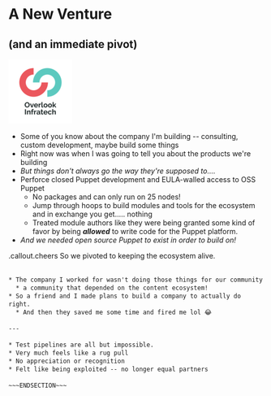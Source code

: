 <!SLIDE >
# A New Venture
## (and an immediate pivot)

![.float_right Overlook InfraTech logo](/_images/sponsor-overlook-sm.png)

* Some of you know about the company I'm building -- consulting, custom
  development, maybe build some things
* Right now was when I was going to tell you about the products we're building
* *But things don't always go the way they're supposed to....*
* Perforce closed Puppet development and EULA-walled access to OSS Puppet
    * No packages and can only run on 25 nodes!
    * Jump through hoops to build modules and tools for the ecosystem and in
      exchange you get..... nothing
    * Treated module authors like they were being granted some kind of favor by
      being ***allowed*** to write code for the Puppet platform.
* *And we needed open source Puppet to exist in order to build on!*

.callout.cheers So we pivoted to keeping the ecosystem alive.

~~~SECTION:notes~~~

* The company I worked for wasn't doing those things for our community
  * a community that depended on the content ecosystem!
* So a friend and I made plans to build a company to actually do right.
  * And then they saved me some time and fired me lol 😂

---

* Test pipelines are all but impossible.
* Very much feels like a rug pull
* No appreciation or recognition
* Felt like being exploited -- no longer equal partners

~~~ENDSECTION~~~
